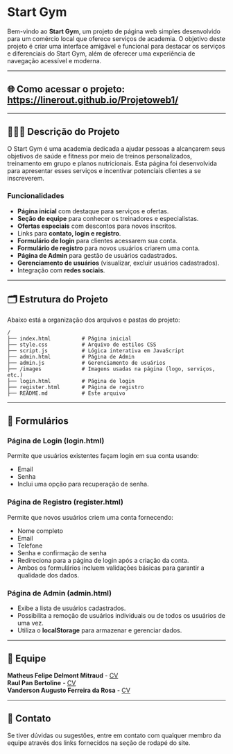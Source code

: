 # Start Gym

Bem-vindo ao **Start Gym**, um projeto de página web simples desenvolvido para um comércio local que oferece serviços de academia. O objetivo deste projeto é criar uma interface amigável e funcional para destacar os serviços e diferenciais do Start Gym, além de oferecer uma experiência de navegação acessível e moderna.

---

## 🌐 Como acessar o projeto: https://linerout.github.io/Projetoweb1/

---

## 🏋🏻‍♀️ Descrição do Projeto

O Start Gym é uma academia dedicada a ajudar pessoas a alcançarem seus objetivos de saúde e fitness por meio de treinos personalizados, treinamento em grupo e planos nutricionais. Esta página foi desenvolvida para apresentar esses serviços e incentivar potenciais clientes a se inscreverem.

### Funcionalidades
- **Página inicial** com destaque para serviços e ofertas.
- **Seção de equipe** para conhecer os treinadores e especialistas.
- **Ofertas especiais** com descontos para novos inscritos.
- Links para **contato, login e registro**.
- **Formulário de login** para clientes acessarem sua conta.
- **Formulário de registro** para novos usuários criarem uma conta.
- **Página de Admin** para gestão de usuários cadastrados.
- **Gerenciamento de usuários** (visualizar, excluir usuários cadastrados).
- Integração com **redes sociais**.

---

## 🗂️ Estrutura do Projeto

Abaixo está a organização dos arquivos e pastas do projeto:

```plaintext
/
├── index.html          # Página inicial
├── style.css           # Arquivo de estilos CSS
├── script.js           # Lógica interativa em JavaScript
├── admin.html          # Página de Admin
├── admin.js            # Gerenciamento de usuários
├── /images             # Imagens usadas na página (logo, serviços, etc.)
├── login.html          # Página de login
├── register.html       # Página de registro
├── README.md           # Este arquivo
```

---

## 📝 Formulários

### **Página de Login (login.html)**
Permite que usuários existentes façam login em sua conta usando:
- Email
- Senha
- Inclui uma opção para recuperação de senha.

### **Página de Registro (register.html)**
Permite que novos usuários criem uma conta fornecendo:
- Nome completo
- Email
- Telefone
- Senha e confirmação de senha
- Redireciona para a página de login após a criação da conta.
- Ambos os formulários incluem validações básicas para garantir a qualidade dos dados.

### **Página de Admin (admin.html)**
- Exibe a lista de usuários cadastrados.
- Possibilita a remoção de usuários individuais ou de todos os usuários de uma vez.
- Utiliza o **localStorage** para armazenar e gerenciar dados.

---

## 👥 Equipe

**Matheus Felipe Delmont Mitraud** - [CV](https://mitraud.github.io/CV-MatheusMitraud/)  
**Raul Pan Bertoline** - [CV](https://linerout.github.io/-raulpanbertoline-.github.io/)  
**Vanderson Augusto Ferreira da Rosa** - [CV](https://vandharlok.github.io/web_front/)  

---

## 💎 Contato
Se tiver dúvidas ou sugestões, entre em contato com qualquer membro da equipe através dos links fornecidos na seção de rodapé do site.

